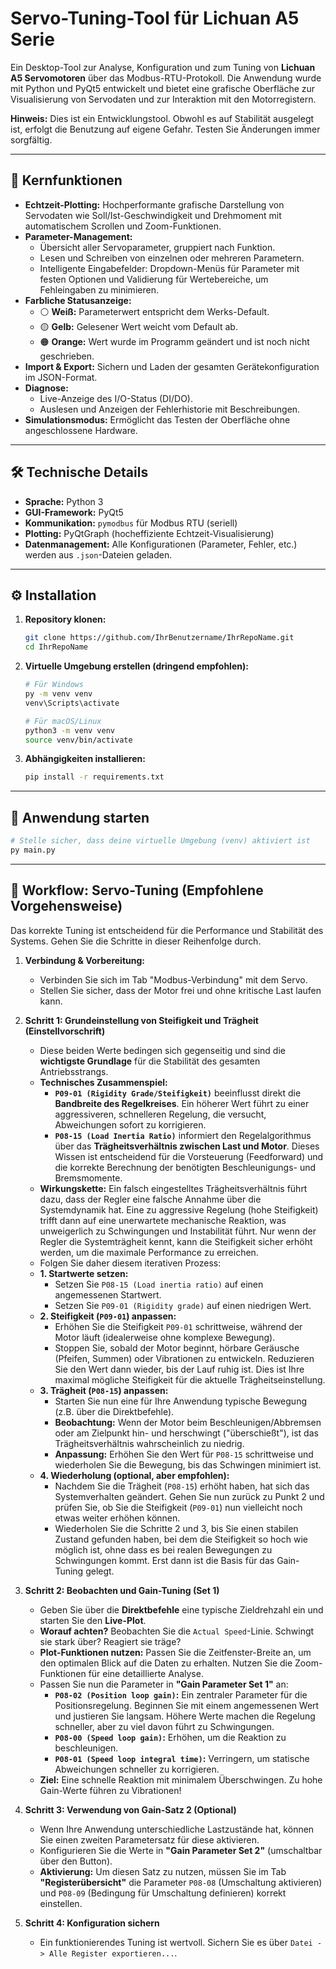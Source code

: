 # Servo-Tuning-Tool für Lichuan A5 Serie

Ein Desktop-Tool zur Analyse, Konfiguration und zum Tuning von **Lichuan A5 Servomotoren** über das Modbus-RTU-Protokoll. Die Anwendung wurde mit Python und PyQt5 entwickelt und bietet eine grafische Oberfläche zur Visualisierung von Servodaten und zur Interaktion mit den Motorregistern.

**Hinweis:** Dies ist ein Entwicklungstool. Obwohl es auf Stabilität ausgelegt ist, erfolgt die Benutzung auf eigene Gefahr. Testen Sie Änderungen immer sorgfältig.

---

## 🚀 Kernfunktionen

*   **Echtzeit-Plotting:** Hochperformante grafische Darstellung von Servodaten wie Soll/Ist-Geschwindigkeit und Drehmoment mit automatischem Scrollen und Zoom-Funktionen.
*   **Parameter-Management:**
    *   Übersicht aller Servoparameter, gruppiert nach Funktion.
    *   Lesen und Schreiben von einzelnen oder mehreren Parametern.
    *   Intelligente Eingabefelder: Dropdown-Menüs für Parameter mit festen Optionen und Validierung für Wertebereiche, um Fehleingaben zu minimieren.
*   **Farbliche Statusanzeige:**
    *   ⚪ **Weiß:** Parameterwert entspricht dem Werks-Default.
    *   🟡 **Gelb:** Gelesener Wert weicht vom Default ab.
    *   🟠 **Orange:** Wert wurde im Programm geändert und ist noch nicht geschrieben.
*   **Import & Export:** Sichern und Laden der gesamten Gerätekonfiguration im JSON-Format.
*   **Diagnose:**
    *   Live-Anzeige des I/O-Status (DI/DO).
    *   Auslesen und Anzeigen der Fehlerhistorie mit Beschreibungen.
*   **Simulationsmodus:** Ermöglicht das Testen der Oberfläche ohne angeschlossene Hardware.

---

## 🛠️ Technische Details

*   **Sprache:** Python 3
*   **GUI-Framework:** PyQt5
*   **Kommunikation:** `pymodbus` für Modbus RTU (seriell)
*   **Plotting:** PyQtGraph (hocheffiziente Echtzeit-Visualisierung)
*   **Datenmanagement:** Alle Konfigurationen (Parameter, Fehler, etc.) werden aus `.json`-Dateien geladen.

---

## ⚙️ Installation

1.  **Repository klonen:**
    ```bash
    git clone https://github.com/IhrBenutzername/IhrRepoName.git
    cd IhrRepoName
    ```

2.  **Virtuelle Umgebung erstellen (dringend empfohlen):**
    ```bash
    # Für Windows
    py -m venv venv
    venv\Scripts\activate

    # Für macOS/Linux
    python3 -m venv venv
    source venv/bin/activate
    ```

3.  **Abhängigkeiten installieren:**
    ```bash
    pip install -r requirements.txt
    ```

---

## 🏁 Anwendung starten

```bash
# Stelle sicher, dass deine virtuelle Umgebung (venv) aktiviert ist
py main.py
```

---

## 🔧 Workflow: Servo-Tuning (Empfohlene Vorgehensweise)

Das korrekte Tuning ist entscheidend für die Performance und Stabilität des Systems. Gehen Sie die Schritte in dieser Reihenfolge durch.

1.  **Verbindung & Vorbereitung:**
    *   Verbinden Sie sich im Tab "Modbus-Verbindung" mit dem Servo.
    *   Stellen Sie sicher, dass der Motor frei und ohne kritische Last laufen kann.

2.  **Schritt 1: Grundeinstellung von Steifigkeit und Trägheit (Einstellvorschrift)**
    *   Diese beiden Werte bedingen sich gegenseitig und sind die **wichtigste Grundlage** für die Stabilität des gesamten Antriebsstrangs.
    *   **Technisches Zusammenspiel:**
        *   **`P09-01 (Rigidity Grade/Steifigkeit)`** beeinflusst direkt die **Bandbreite des Regelkreises**. Ein höherer Wert führt zu einer aggressiveren, schnelleren Regelung, die versucht, Abweichungen sofort zu korrigieren.
        *   **`P08-15 (Load Inertia Ratio)`** informiert den Regelalgorithmus über das **Trägheitsverhältnis zwischen Last und Motor**. Dieses Wissen ist entscheidend für die Vorsteuerung (Feedforward) und die korrekte Berechnung der benötigten Beschleunigungs- und Bremsmomente.
    *   **Wirkungskette:** Ein falsch eingestelltes Trägheitsverhältnis führt dazu, dass der Regler eine falsche Annahme über die Systemdynamik hat. Eine zu aggressive Regelung (hohe Steifigkeit) trifft dann auf eine unerwartete mechanische Reaktion, was unweigerlich zu Schwingungen und Instabilität führt. Nur wenn der Regler die Systemträgheit kennt, kann die Steifigkeit sicher erhöht werden, um die maximale Performance zu erreichen.
    *   Folgen Sie daher diesem iterativen Prozess:
    *   **1. Startwerte setzen:**
        *   Setzen Sie `P08-15 (Load inertia ratio)` auf einen angemessenen Startwert.
        *   Setzen Sie `P09-01 (Rigidity grade)` auf einen niedrigen Wert.
    *   **2. Steifigkeit (`P09-01`) anpassen:**
        *   Erhöhen Sie die Steifigkeit `P09-01` schrittweise, während der Motor läuft (idealerweise ohne komplexe Bewegung).
        *   Stoppen Sie, sobald der Motor beginnt, hörbare Geräusche (Pfeifen, Summen) oder Vibrationen zu entwickeln. Reduzieren Sie den Wert dann wieder, bis der Lauf ruhig ist. Dies ist Ihre maximal mögliche Steifigkeit für die aktuelle Trägheitseinstellung.
    *   **3. Trägheit (`P08-15`) anpassen:**
        *   Starten Sie nun eine für Ihre Anwendung typische Bewegung (z.B. über die Direktbefehle).
        *   **Beobachtung:** Wenn der Motor beim Beschleunigen/Abbremsen oder am Zielpunkt hin- und herschwingt ("überschießt"), ist das Trägheitsverhältnis wahrscheinlich zu niedrig.
        *   **Anpassung:** Erhöhen Sie den Wert für `P08-15` schrittweise und wiederholen Sie die Bewegung, bis das Schwingen minimiert ist.
    *   **4. Wiederholung (optional, aber empfohlen):**
        *   Nachdem Sie die Trägheit (`P08-15`) erhöht haben, hat sich das Systemverhalten geändert. Gehen Sie nun zurück zu Punkt 2 und prüfen Sie, ob Sie die Steifigkeit (`P09-01`) nun vielleicht noch etwas weiter erhöhen können.
        *   Wiederholen Sie die Schritte 2 und 3, bis Sie einen stabilen Zustand gefunden haben, bei dem die Steifigkeit so hoch wie möglich ist, ohne dass es bei realen Bewegungen zu Schwingungen kommt. Erst dann ist die Basis für das Gain-Tuning gelegt.

3.  **Schritt 2: Beobachten und Gain-Tuning (Set 1)**
    *   Geben Sie über die **Direktbefehle** eine typische Zieldrehzahl ein und starten Sie den **Live-Plot**.
    *   **Worauf achten?** Beobachten Sie die `Actual Speed`-Linie. Schwingt sie stark über? Reagiert sie träge?
    *   **Plot-Funktionen nutzen:** Passen Sie die Zeitfenster-Breite an, um den optimalen Blick auf die Daten zu erhalten. Nutzen Sie die Zoom-Funktionen für eine detaillierte Analyse.
    *   Passen Sie nun die Parameter in **"Gain Parameter Set 1"** an:
        *   **`P08-02 (Position loop gain)`:** Ein zentraler Parameter für die Positionsregelung. Beginnen Sie mit einem angemessenen Wert und justieren Sie langsam. Höhere Werte machen die Regelung schneller, aber zu viel davon führt zu Schwingungen.
        *   **`P08-00 (Speed loop gain)`:** Erhöhen, um die Reaktion zu beschleunigen.
        *   **`P08-01 (Speed loop integral time)`:** Verringern, um statische Abweichungen schneller zu korrigieren.
    *   **Ziel:** Eine schnelle Reaktion mit minimalem Überschwingen. Zu hohe Gain-Werte führen zu Vibrationen!

4.  **Schritt 3: Verwendung von Gain-Satz 2 (Optional)**
    *   Wenn Ihre Anwendung unterschiedliche Lastzustände hat, können Sie einen zweiten Parametersatz für diese aktivieren.
    *   Konfigurieren Sie die Werte in **"Gain Parameter Set 2"** (umschaltbar über den Button).
    *   **Aktivierung:** Um diesen Satz zu nutzen, müssen Sie im Tab **"Registerübersicht"** die Parameter `P08-08` (Umschaltung aktivieren) und `P08-09` (Bedingung für Umschaltung definieren) korrekt einstellen.

5.  **Schritt 4: Konfiguration sichern**
    *   Ein funktionierendes Tuning ist wertvoll. Sichern Sie es über `Datei -> Alle Register exportieren...`.
